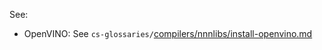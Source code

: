 See:

* OpenVINO: See `cs-glossaries/`[compilers/nnnlibs/install-openvino.md](./install-openvino.md)
